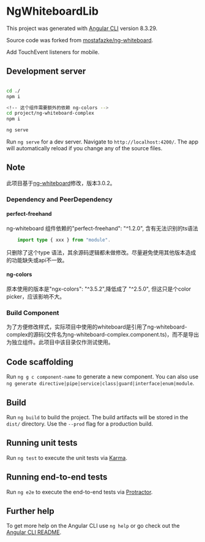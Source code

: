 # NgWhiteboardLib

This project was generated with [Angular CLI](https://github.com/angular/angular-cli) version 8.3.29.

Source code was forked from [mostafazke/ng-whiteboard](https://github.com/mostafazke/ng-whiteboard).

Add TouchEvent listeners for mobile.

## Development server

```bash

cd ./
npm i

<!-- 这个组件需要额外的依赖 ng-colors -->
cd project/ng-whiteboard-complex
npm i

ng serve

```

Run `ng serve` for a dev server. Navigate to `http://localhost:4200/`. The app will automatically reload if you change any of the source files.

## Note

此项目基于[ng-whiteboard](https://github.com/mostafazke/ng-whiteboard)修改，版本3.0.2。

### Dependency and PeerDependency

#### perfect-freehand

ng-whiteboard 组件依赖的"perfect-freehand": "^1.2.0", 含有无法识别的ts语法

```ts
    import type { xxx } from "module". 
```

只删除了这个type 语法，其余源码逻辑都未做修改。尽量避免使用其他版本造成的功能缺失或api不一致。

#### ng-colors

原本使用的版本是"ngx-colors": "^3.5.2",降低成了 "^2.5.0", 但这只是个color picker，应该影响不大。

### Build Component

为了方便修改样式，实际项目中使用的whiteboard是引用了ng-whiteboard-complex的源码(文件名为ng-whiteboard-complex.component.ts)，而不是导出为独立组件。此项目中该目录仅作测试使用。

## Code scaffolding

Run `ng g c component-name` to generate a new component. You can also use `ng generate directive|pipe|service|class|guard|interface|enum|module`.

## Build

Run `ng build` to build the project. The build artifacts will be stored in the `dist/` directory. Use the `--prod` flag for a production build.

## Running unit tests

Run `ng test` to execute the unit tests via [Karma](https://karma-runner.github.io).

## Running end-to-end tests

Run `ng e2e` to execute the end-to-end tests via [Protractor](http://www.protractortest.org/).

## Further help

To get more help on the Angular CLI use `ng help` or go check out the [Angular CLI README](https://github.com/angular/angular-cli/blob/master/README.md).
